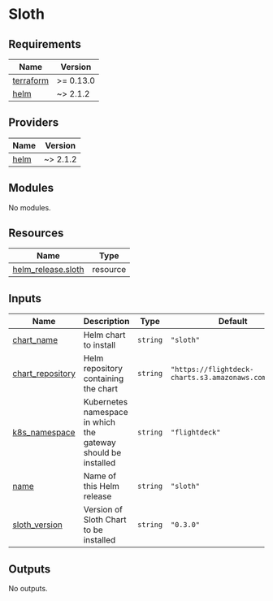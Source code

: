 # Sloth

<!-- BEGIN_TF_DOCS -->
## Requirements

| Name | Version |
|------|---------|
| <a name="requirement_terraform"></a> [terraform](#requirement\_terraform) | >= 0.13.0 |
| <a name="requirement_helm"></a> [helm](#requirement\_helm) | ~> 2.1.2 |

## Providers

| Name | Version |
|------|---------|
| <a name="provider_helm"></a> [helm](#provider\_helm) | ~> 2.1.2 |

## Modules

No modules.

## Resources

| Name | Type |
|------|------|
| [helm_release.sloth](https://registry.terraform.io/providers/hashicorp/helm/latest/docs/resources/release) | resource |

## Inputs

| Name | Description | Type | Default | Required |
|------|-------------|------|---------|:--------:|
| <a name="input_chart_name"></a> [chart\_name](#input\_chart\_name) | Helm chart to install | `string` | `"sloth"` | no |
| <a name="input_chart_repository"></a> [chart\_repository](#input\_chart\_repository) | Helm repository containing the chart | `string` | `"https://flightdeck-charts.s3.amazonaws.com/sloth"` | no |
| <a name="input_k8s_namespace"></a> [k8s\_namespace](#input\_k8s\_namespace) | Kubernetes namespace in which the gateway should be installed | `string` | `"flightdeck"` | no |
| <a name="input_name"></a> [name](#input\_name) | Name of this Helm release | `string` | `"sloth"` | no |
| <a name="input_sloth_version"></a> [sloth\_version](#input\_sloth\_version) | Version of Sloth Chart to be installed | `string` | `"0.3.0"` | no |

## Outputs

No outputs.
<!-- END_TF_DOCS -->
